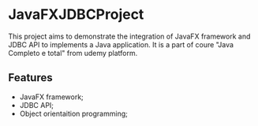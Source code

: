 # JavaFXJDBCProject

This project aims to demonstrate the integration of JavaFX framework and JDBC API to implements a Java application. It is a part of coure "Java Completo e total" from udemy platform. 

## Features
- JavaFX framework;
- JDBC API;
- Object orientaition programming;

